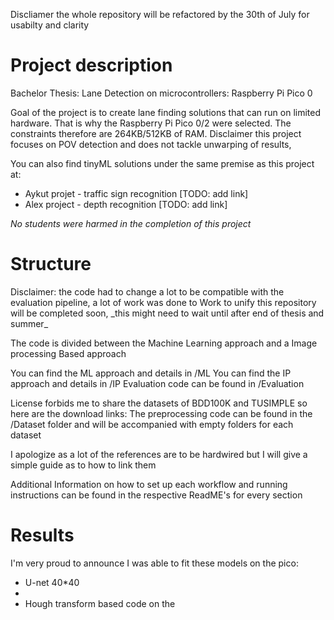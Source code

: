 Discliamer the whole repository will be refactored by the 30th of July for usabilty and clarity

<h1>Project description</h1>


Bachelor Thesis: Lane Detection on microcontrollers: Raspberry Pi Pico 0

Goal of the project is to create lane finding solutions that can run on limited hardware.
That is why the Raspberry Pi Pico 0/2 were selected. The constraints therefore are 264KB/512KB of RAM.
Disclaimer this project focuses on POV detection and does not tackle unwarping of results, 


You can also find tinyML solutions under the same premise as this project at:
- Aykut projet - traffic sign recognition [TODO: add link]
- Alex project - depth recognition [TODO: add link]

_No students were harmed in the completion of this project_	


<h1>Structure</h1>
Disclaimer: the code had to change a lot to be compatible with the evaluation pipeline, a lot of work was done to 
Work to unify this repository will be completed soon, _this might need to wait until after end of thesis and summer_

The code is divided between the Machine Learning approach and a Image processing Based approach

You can find the ML approach and details in /ML
You can find the IP approach and details in /IP
Evaluation code can be found in /Evaluation

License forbids me to share the datasets of BDD100K and TUSIMPLE so here are the download links:
The preprocessing code can be found in the /Dataset folder and will be accompanied with empty folders for each dataset

I apologize as a lot of the references are to be hardwired but I will give a simple guide as to how to link them

Additional Information on how to set up each workflow and running instructions can be found in the respective ReadME's for every section


<h1>Results</h1>

I'm very proud to announce I was able to fit these models on the pico:
- U-net 40*40
- 
- Hough transform based code on the 




